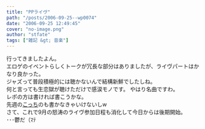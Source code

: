 ```yaml
---
title: "PPライヴ"
path: "/posts/2006-09-25--wp0074"
date: "2006-09-25 12:49:45"
cover: "no-image.png"
author: "stfate"
tags: ["雑記 &gt; 音楽"]
---
```


<style type="text/css">
<!--
p {white-space: pre-wrap};
-->
</style>

行ってきましたよん。
エロゲのイベントらしくトークが冗長な部分はありましたが、ライヴパートはかなり良かった。
ジャズって普段積極的には聴かないんで結構新鮮でしたしね。
何と言っても生恋獄が聴けただけで感涙モノです。
やはり名曲ですわ。
レポの方は書ければ書こうかな。
先週の<a href="http://www2.plala.or.jp/yashiro/minlive.html" target="_blank">こっち</a>のも書かなきゃいけないしw
さて、これで9月の怒涛のライヴ参加日程も消化して今日からは後期開始。
･･･鬱だ（ﾏﾃ

